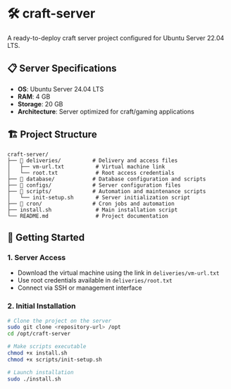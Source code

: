 # 🛠️ craft-server

A ready-to-deploy craft server project configured for Ubuntu Server 22.04 LTS.

## 📋 Server Specifications

- **OS**: Ubuntu Server 24.04 LTS
- **RAM**: 4 GB
- **Storage**: 20 GB
- **Architecture**: Server optimized for craft/gaming applications

## 🏗️ Project Structure

```
craft-server/
├── 📁 deliveries/          # Delivery and access files
│   ├── vm-url.txt          # Virtual machine link
│   └── root.txt            # Root access credentials
├── 📁 database/            # Database configuration and scripts
├── 📁 configs/             # Server configuration files
├── 📁 scripts/             # Automation and maintenance scripts
│   └── init-setup.sh       # Server initialization script
├── 📁 cron/                # Cron jobs and automation
├── install.sh              # Main installation script
└── README.md               # Project documentation
```

## 🚀 Getting Started

### 1. **Server Access**

- Download the virtual machine using the link in `deliveries/vm-url.txt`
- Use root credentials available in `deliveries/root.txt`
- Connect via SSH or management interface

### 2. **Initial Installation**

```bash
# Clone the project on the server
sudo git clone <repository-url> /opt
cd /opt/craft-server

# Make scripts executable
chmod +x install.sh
chmod +x scripts/init-setup.sh

# Launch installation
sudo ./install.sh
```
